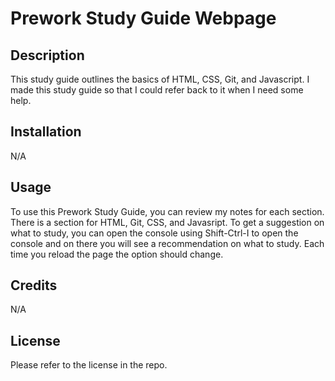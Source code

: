 # Prework Study Guide Webpage

## Description

This study guide outlines the basics of HTML, CSS, Git, and Javascript. I made this study guide so that I could refer back to it when I need some help.


## Installation

N/A

## Usage

To use this Prework Study Guide, you can review my notes for each section. There is a section for HTML, Git, CSS, and Javasript. To get a suggestion on what to study, you can open the console using Shift-Ctrl-I to open the console and on there you will see a recommendation on what to study. Each time you reload the page the option should change.

## Credits

N/A

## License

Please refer to the license in the repo.
